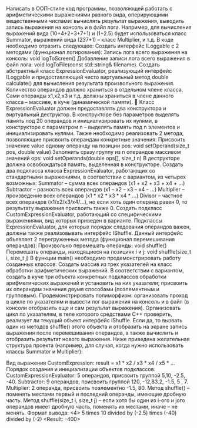 Написать в ООП-стиле код программы, позволяющей работать с арифметическими
выражениями разного вида, оперирующими вещественными числами: вычислять
результат выражения, выводить запись выражения на консоль и в файл лога.
Например, для вычисления выражений вида (10+4+2+3+7+1) и (1+2.5) будет
использоваться класс Summator, выражений вида (2*3*7*1) – класс Multiplier, и т.д.
В коде необходимо отразить следующее:
 Создать интерфейс ILoggable с 2 методами (функционал логирования):
Запись лога всего выражения на консоль:
void logToScreen()
Добавление записи лога всего выражения в файл лога:
void logToFile(const std::string& filename).
 Создать абстрактный класс ExpressionEvaluator, реализующий интерфейс
ILoggable и предоставляющий чисто виртуальный метод double calculate() для
вычисления результата произвольного выражения. Количество операндов должно
храниться в отдельном члене класса. Сами операнды х1,х2,х3 и т.д. должны
храниться в члене данного класса – массиве, в куче (динамической памяти).
 Класс ExpressionEvaluator должен предоставлять два конструктора и
виртуальный деструктор. В конструкторе без параметров выделять память под 20
операндов и инициализировать их нулями, в конструкторе с параметром n –
выделять память под n элементов и инициализировать нулями. Также необходимо
реализовать 2 метода, позволяющие присвоить операндам конкретные значения:
Присвоить значение value одному операнду на позиции pos:
void setOperand(size_t pos, double value)
Заполнить сразу группу из n операндов массивом значений ops:
void setOperands(double ops[], size_t n)
 В деструкторе должна освобождаться память, выделенная в конструкторе.
 Создать два подкласса класса ExpressionEvaluator, работающих со стандартными
выражениями, в соответствии с вариантом, из четырех возможных:
Summator – сумма всех операндов (х1 + х2 + х3 + х4 + ...)
Subtractor – разность всех операндов (х1 – х2 – х3 – х4 – ...)
Multiplier – произведение всех операндов (х1 * х2 * х3 * х4 * ...)
Divisor – частное всех операндов (х1/х2/х3/х4/...), но если хоть один
 операнд равен 0, то результату выражения присвоить также 0.
 Создать подкласс CustomExpressionEvaluator, работающий со специфическими
выражениями, вид которых приведен в варианте.
 Подклассы ExpressionEvaluator, для которых порядок следования операндов
важен, должны также реализовывать интерфейс IShuffle. Данный интерфейс
объявляет 2 перегруженных метода (функционал перемешивания операндов):
Произвольно перемешать операнды:
void shuffle()
Перемешать операнды, находящиеся на позициях i и j:
void shuffle(size_t i, size_t j)
В функции main() необходимо продемонстрировать работу созданных классов:
 Создать массив из трех указателей на класс обработки арифметических выражений.
 В соответствии с вариантом, создать в куче три объекта конкретных подклассов
обработки арифметических выражений и установить на них указатели; присвоить
их операндам значения двумя способами (поэлементным и групповым).
 Продемонстрировать полиморфизм: организовать проход в цикле по указателям и
вывести лог выражения на консоль и в файл (в консоли отобразить еще и сам
результат выражения).
 Организовать цикл по указателям, в теле которого средствами С++ проверить,
реализует ли текущий объект интерфейс IShuffle. Если да, то вызвать один из
методов shuffle() этого объекта и отобразить на экране запись выражения после
перемешивания операндов, а также вычислить и отобразить результат нового
выражения.
Ниже приведена желательная структура проекта (например, для случая, когда нужно
использовать классы Summator и Multiplier):


Вид выражения CustomExpression: result = x1 * x2 / x3 * x4 / x5 * ...
Порядок создания и инициализации объектов подклассов:
CustomExpressionEvaluator: 5 операндов, присвоить группой 5,10, -2.5, -40.
Subtractor: 9 операндов, присвоить группой  120, -12,83.2, -1.5, 5 , 7.
Multiplier: 2 операнда, присвоить поэлементно -1.5, 80.
Метод shuffle() – поменять местами первый и последний операнды, имеющие
дробную часть. Метод shuffle(size_t i, size_t j) – если хотя бы один из i-ого и jого операндов имеет дробную часть, поменять их местами, иначе – не менять.
Формат вывода:
<4>
5 times 10 divided by (-2.5) times (-40) divided by (-2)
<Result: -400>
